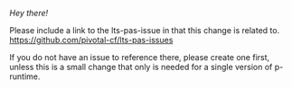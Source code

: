 _Hey there!_

Please include a link to the lts-pas-issue in that this change is related to.
https://github.com/pivotal-cf/lts-pas-issues

If you do not have an issue to reference there, please create one first, unless
this is a small change that only is needed for a single version of p-runtime.
